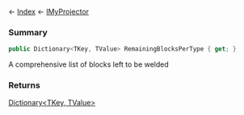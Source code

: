 ← [Index](Api-Index) ← [IMyProjector](Sandbox.ModAPI.Ingame.IMyProjector)

### Summary

```csharp
public Dictionary<TKey, TValue> RemainingBlocksPerType { get; }
```

A comprehensive list of blocks left to be welded

### Returns

[Dictionary<TKey, TValue>](https://docs.microsoft.com/en-us/dotnet/api/system.collections.generic.dictionary?view=netframework-4.6)

